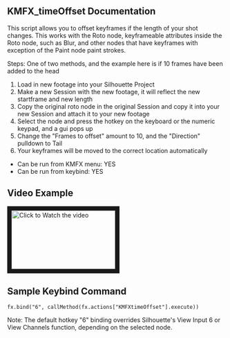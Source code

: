 ## KMFX_timeOffset Documentation

This script allows you to offset keyframes if the length of your shot changes.  This works with the
Roto node, keyframeable attributes inside the Roto node, such as Blur, and other nodes that have keyframes with exception of the Paint node paint strokes.


Steps: One of two methods, and the example here is if 10 frames have been added to the head 
1. Load in new footage into your Silhouette Project
2. Make a new Session with the new footage, it will reflect the new startframe and new length
3. Copy the original roto node in the original Session and copy it into your new Session and attach it to your new footage
4. Select the node and press the hotkey on the keyboard or the numeric keypad, and a gui pops up
5. Change the "Frames to offset" amount to 10, and the "Direction" pulldown to Tail
6. Your keyframes will be moved to the correct location automatically

- Can be run from KMFX menu: YES
- Can be run from keybind: YES


## Video Example

<a href="http://www.youtube.com/watch?feature=player_embedded&v=ceFWqaNTBts" target="_blank"><img src="http://img.youtube.com/vi/ceFWqaNTBts/mqdefault.jpg"
alt="Click to Watch the video" width="240" height="135" border="10" /></a>


## Sample Keybind Command
```
fx.bind("6", callMethod(fx.actions["KMFXtimeOffset"].execute))
```

Note: The default hotkey "6" binding overrides Silhouette's View Input 6 or View Channels
function, depending on the selected node.